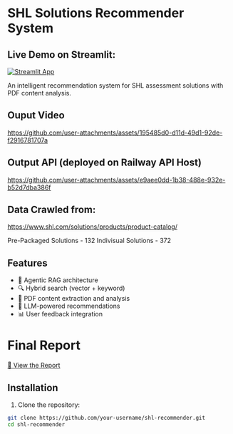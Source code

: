 # SHL Solutions Recommender System

## Live Demo on Streamlit:
[![Streamlit App](https://static.streamlit.io/badges/streamlit_badge_black_white.svg)](https://shl-recommender-azbye8qthmcv347tqdkp5l.streamlit.app/)

An intelligent recommendation system for SHL assessment solutions with PDF content analysis.

## Ouput Video
https://github.com/user-attachments/assets/195485d0-d11d-49d1-92de-f2916781707a

## Output API (deployed on Railway API Host)
https://github.com/user-attachments/assets/e9aee0dd-1b38-488e-932e-b52d7dba386f
## Data Crawled from:

https://www.shl.com/solutions/products/product-catalog/

Pre-Packaged Solutions - 132
Indivisual Solutions - 372 

## Features

- 🚀 Agentic RAG architecture
- 🔍 Hybrid search (vector + keyword)
- 📄 PDF content extraction and analysis
- 💬 LLM-powered recommendations
- 📊 User feedback integration

# Final Report 
[📄 View the Report](shl_solution_outline.pdf)

## Installation

1. Clone the repository:
```bash
git clone https://github.com/your-username/shl-recommender.git
cd shl-recommender
